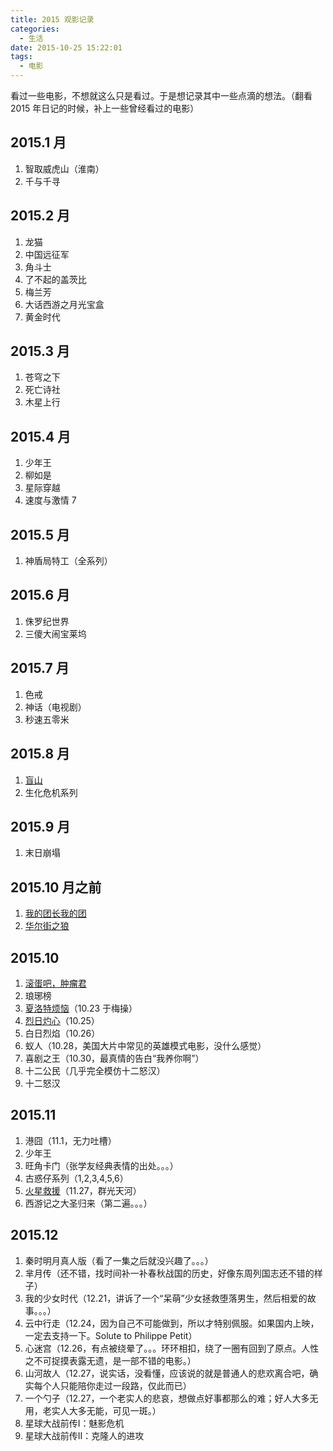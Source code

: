 ```yaml
---
title: 2015 观影记录
categories:
  - 生活
date: 2015-10-25 15:22:01
tags:
  - 电影
---
```


看过一些电影，不想就这么只是看过。于是想记录其中一些点滴的想法。（翻看 2015 年日记的时候，补上一些曾经看过的电影）

<!-- more -->

## 2015.1 月

1. 智取威虎山（淮南）
2. 千与千寻

## 2015.2 月

1. 龙猫
2. 中国远征军
3. 角斗士
4. 了不起的盖茨比
5. 梅兰芳
6. 大话西游之月光宝盒
7. 黄金时代

## 2015.3 月

1. 苍穹之下
2. 死亡诗社
3. 木星上行

## 2015.4 月

1. 少年王
2. 柳如是
3. 星际穿越
4. 速度与激情 7

## 2015.5 月

1. 神盾局特工（全系列）

## 2015.6 月

1. 侏罗纪世界
2. 三傻大闹宝莱坞

## 2015.7 月

1. 色戒
2. 神话（电视剧）
3. 秒速五零米

## 2015.8 月

1.  [盲山](http://www.wangmingkuo.com/life/%e7%9b%b2%e5%b1%b1/)
2.  生化危机系列

## 2015.9 月

1. 末日崩塌

## 2015.10 月之前

1. [我的团长我的团](http://www.wangmingkuo.com/reading/%e6%88%91%e7%9a%84%e5%9b%a2%e9%95%bf%e6%88%91%e7%9a%84%e5%9b%a2/)
2. [华尔街之狼](http://www.wangmingkuo.com/reading/%e5%8d%8e%e5%b0%94%e8%a1%97%e4%b9%8b%e7%8b%bc/)

## 2015.10

1. [滚蛋吧，肿瘤君](http://www.wangmingkuo.com/life/%e6%bb%9a%e8%9b%8b%e5%90%a7%ef%bc%8c%e8%82%bf%e7%98%a4%e5%90%9b%ef%bc%81/)
2. 琅琊榜
3. [夏洛特烦恼](http://www.wangmingkuo.com/life/%e5%a4%8f%e6%b4%9b%e7%89%b9%e7%83%a6%e6%81%bc/)（10.23 于梅操）
4. [烈日灼心](http://www.wangmingkuo.com/reading/%e7%83%88%e6%97%a5%e7%81%bc%e5%bf%83%e5%a4%aa%e9%98%b3%e9%bb%91%e5%ad%90/)（10.25）
5. 白日烈焰（10.26）
6. 蚁人（10.28，美国大片中常见的英雄模式电影，没什么感觉）
7. 喜剧之王（10.30，最真情的告白“我养你啊”）
8. 十二公民（几乎完全模仿十二怒汉）
9. 十二怒汉

## 2015.11

1. 港囧（11.1，无力吐槽）
2. 少年王
3. 旺角卡门（张学友经典表情的出处。。。）
4. 古惑仔系列（1,2,3,4,5,6）
5. [火星救援](http://www.wangmingkuo.com/reading/%e7%81%ab%e6%98%9f%e6%95%91%e6%8f%b4/)（11.27，群光天河）
6. 西游记之大圣归来（第二遍。。。）

## 2015.12

1. 秦时明月真人版（看了一集之后就没兴趣了。。。）
2. 芈月传（还不错，找时间补一补春秋战国的历史，好像东周列国志还不错的样子）
3. 我的少女时代（12.21，讲诉了一个“呆萌”少女拯救堕落男生，然后相爱的故事。。。）
4. 云中行走（12.24，因为自己不可能做到，所以才特别佩服。如果国内上映，一定去支持一下。Solute to Philippe Petit）
5. 心迷宫（12.26，有点被绕晕了。。。环环相扣，绕了一圈有回到了原点。人性之不可捉摸表露无遗，是一部不错的电影。）
6. 山河故人（12.27，说实话，没看懂，应该说的就是普通人的悲欢离合吧，确实每个人只能陪你走过一段路，仅此而已）
7. 一个勺子（12.27，一个老实人的悲哀，想做点好事都那么的难；好人大多无用，老实人大多无能，可见一斑。）
8. 星球大战前传I：魅影危机
9. 星球大战前传II：克隆人的进攻

